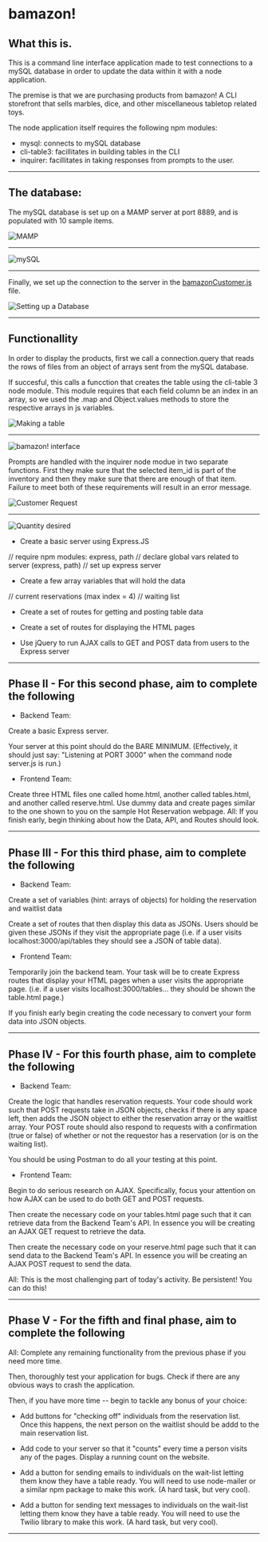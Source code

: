 # bamazon!

## What this is.

This is a command line interface application made to test connections to a mySQL database in order to update the data within it with a node application.

The premise is that we are purchasing products from bamazon! A CLI storefront that sells marbles, dice, and other miscellaneous tabletop related toys.

The node application itself requires the following npm modules:

* mysql: connects to mySQL database
* cli-table3: facillitates in building tables in the CLI
* inquirer: facillitates in taking responses from prompts to the user.

---------------------

## The database:

The mySQL database is set up on a MAMP server at port 8889, and is populated with 10 sample items.

![MAMP](images/img-01.png)

---------------------

![mySQL](images/img-02.png)


---------------------

Finally, we set up the connection to the server in the [bamazonCustomer.js](bamazonCustomer.js) file.

![Setting up a Database](images/img-03.png)
 
---------------------

## Functionallity

In order to display the products, first we call a connection.query that reads the rows of files from an object of arrays sent from the mySQL database.

If succesful, this calls a funcction that creates the table using the cli-table 3 node module. This module requires that each field column be an index in an array, so we used the .map and Object.values methods to store the respective arrays in js variables.

![Making a table](images/img-04.png)

---------------------

![bamazon! interface](images/img-05.png)

Prompts are handled with the inquirer node modue in two separate functions. First they make sure that the selected item_id is part of the inventory and then they make sure that there are enough of that item. Failure to meet both of these requirements will result in an error message.

![Customer Request](images/img-06.png)

---------------------

![Quantity desired](images/img-07.png)




* Create a basic server using Express.JS

// require npm modules: express, path
// declare global vars related to server (express, path)
// set up express server

* Create a few array variables that will hold the data

// current reservations (max index = 4)
// waiting list

* Create a set of routes for getting and posting table data


* Create a set of routes for displaying the HTML pages

* Use jQuery to run AJAX calls to GET and POST data from users to the Express server

---------------------


## Phase II - For this second phase, aim to complete the following

* Backend Team:

Create a basic Express server.

Your server at this point should do the BARE MINIMUM. (Effectively, it should just say: "Listening at PORT 3000" when the command node server.js is run.)

* Frontend Team:

Create three HTML files one called home.html, another called tables.html, and another called reserve.html. Use dummy data and create pages similar to the one shown to you on the sample Hot Reservation webpage.
All: If you finish early, begin thinking about how the Data, API, and Routes should look.

---------------------


## Phase III - For this third phase, aim to complete the following

* Backend Team:

Create a set of variables (hint: arrays of objects) for holding the reservation and waitlist data

Create a set of routes that then display this data as JSONs. Users should be given these JSONs if they visit the appropriate page (i.e. if a user visits localhost:3000/api/tables they should see a JSON of table data).

* Frontend Team:

Temporarily join the backend team. Your task will be to create Express routes that display your HTML pages when a user visits the appropriate page. (i.e. if a user visits localhost:3000/tables... they should be shown the table.html page.)

If you finish early begin creating the code necessary to convert your form data into JSON objects.

---------------------


## Phase IV - For this fourth phase, aim to complete the following

* Backend Team:

Create the logic that handles reservation requests. Your code should work such that POST requests take in JSON objects, checks if there is any space left, then adds the JSON object to either the reservation array or the waitlist array. Your POST route should also respond to requests with a confirmation (true or false) of whether or not the requestor has a reservation (or is on the waiting list).

You should be using Postman to do all your testing at this point.

* Frontend Team:

Begin to do serious research on AJAX. Specifically, focus your attention on how AJAX can be used to do both GET and POST requests.

Then create the necessary code on your tables.html page such that it can retrieve data from the Backend Team's API. In essence you will be creating an AJAX GET request to retrieve the data.

Then create the necessary code on your reserve.html page such that it can send data to the Backend Team's API. In essence you will be creating an AJAX POST request to send the data.

All: This is the most challenging part of today's activity. Be persistent! You can do this!

---------------------


## Phase V - For the fifth and final phase, aim to complete the following

All:
Complete any remaining functionality from the previous phase if you need more time.

Then, thoroughly test your application for bugs. Check if there are any obvious ways to crash the application.

Then, if you have more time -- begin to tackle any bonus of your choice:

* Add buttons for "checking off" individuals from the reservation list. Once this happens, the next person on the waitlist should be addd to the main reservation list.

* Add code to your server so that it "counts" every time a person visits any of the pages. Display a running count on the website.

* Add a button for sending emails to individuals on the wait-list letting them know they have a table ready. You will need to use node-mailer or a similar npm package to make this work. (A hard task, but very cool).

* Add a button for sending text messages to individuals on the wait-list letting them know they have a table ready. You will need to use the Twilio library to make this work. (A hard task, but very cool).

---------------------